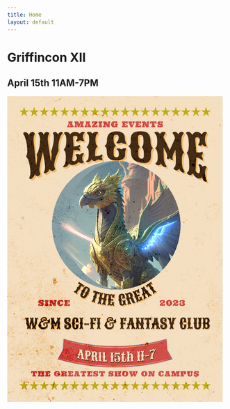 ```yaml
---
title: Home
layout: default
---
```

# Griffincon XII
## April 15th 11AM-7PM

![Griffincon XI Poster](assets/img/gconfly.png)
